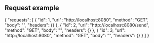 ## Request example
{
    "requests": [
        {
            "id": 1,
            "url": "http://localhost:8080",
            "method": "GET",
            "body": "",
            "headers": {}
        },
 {
            "id": 2,
            "url": "http://localhost:8080/send",
            "method": "GET",
            "body": "",
            "headers": {}
        },
 {
            "id": 3,
            "url": "http://localhost:8080",
            "method": "GET",
            "body": "",
            "headers": {}
        }
    ]
}
